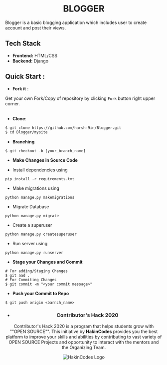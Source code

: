 <div align="center">	

# BLOGGER	

</div>	

Blogger is a basic blogging application which includes user to create account and post their views.	

## Tech Stack	
- **Frontend:** HTML/CSS	
- **Backend:** Django	


## Quick Start :	

- **Fork it** :	

Get your own Fork/Copy of repository by clicking `Fork` button right upper corner.<br><br>	

- **Clone**:	

```sh	
$ git clone https://github.com/harsh-9in/Blogger.git	
$ cd Blogger/mysite	
```	

- **Branching**	
```	
$ git checkout -b [your_branch_name]	
```	

- **Make Changes in Source Code**	



- Install dependencies using	
```	
pip install -r requirements.txt	
```	
- Make migrations using	
```	
python manage.py makemigrations	
```	
- Migrate Database	
```	
python manage.py migrate	
```	
- Create a superuser	
```	
python manage.py createsuperuser	
```	
- Run server using	
```	
python manage.py runserver	
```	

- **Stage your Changes and Commit**	
```	
# For adding/Staging Changes	
$ git aad .	
# For Commiting Changes	
$ git commit -m "<your commit message>"	
```	

- **Push your Commit to Repo**	
```	
$ git push origin <barnch_name>	
```	

<div align="center">	


- ### Contributor's Hack 2020	
Contributor's Hack 2020 is a program that helps students grow with ""OPEN SOURCE"". This initiative by **HakinCodes** provides you the best platform to improve your skills and abilities by contributing to vast variety of OPEN SOURCE Projects and opportunity to interact with the mentors and the Organizing Team.	

<div align="center">	

![HakinCodes Logo](https://user-images.githubusercontent.com/54139847/87952512-882a5600-cac7-11ea-939d-8304a641d8a9.png)
